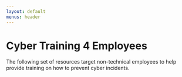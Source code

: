 ```yaml
---
layout: default
menus: header
---
```


# Cyber Training 4 Employees

The following set of resources target non-technical employees to help provide training on how to prevent cyber incidents. 